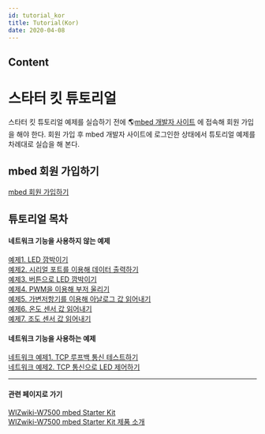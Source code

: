 ```yaml
---
id: tutorial_kor
title: Tutorial(Kor)
date: 2020-04-08
---
```



## Content
# 스타터 킷 튜토리얼

스타터 킷 튜토리얼 예제를 실습하기 전에 🌎[mbed 개발자 사이트](https://developer.mbed.org/) 에 접속해
회원 가입을 해야 한다. 회원 가입 후 mbed 개발자 사이트에 로그인한 상태에서 튜토리얼 예제를 차례대로 실습을 해 본다.

## mbed 회원 가입하기

[mbed 회원
가입하기](/products/wizwiki_mbed_kit/kit_kr/tutorial_kr/mbed_register)  

## 튜토리얼 목차

#### 네트워크 기능을 사용하지 않는 예제

[예제1. LED 깜박이기](Exercise_1._LED(Kor).md)  
[예제2. 시리얼 포트를 이용해 데이터
출력하기](Exercise_2._Serial_port(Kor).md)  
[예제3. 버튼으로 LED
깜박이기](Exercise_3._Switch(Kor).md)  
[예제4. PWM을 이용해 부저
울리기](Exercise_4._PWM(Kor).md)  
[예제5. 가변저항기를 이용해 아날로그 값
읽어내기](Exercise_5._Variable_resistor(Kor).md)  
[예제6. 온도 센서 값
읽어내기](Exercise_6._Temperature_sensor(Kor).md)  
[예제7. 조도 센서 값
읽어내기](Exercise_7._Photoresistor(Kor).md)  

#### 네트워크 기능을 사용하는 예제

[네트워크 예제1. TCP 루프백 통신
테스트하기](Network_Exercise_1._TCP_loopback(Kor).md)  
[네트워크 예제2. TCP 통신으로 LED
제어하기](Network_Exercise_2._LED_with_TCP(Kor).md)  

-----

#### 관련 페이지로 가기

[WIZwiki-W7500 mbed Starter Kit](WIZwiki-W7500_Mbed_Starter_Kit.md)  
[WIZwiki-W7500 mbed Starter Kit 제품
소개]()

